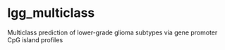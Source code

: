 # lgg_multiclass
Multiclass prediction of lower-grade glioma subtypes via gene promoter CpG island profiles
